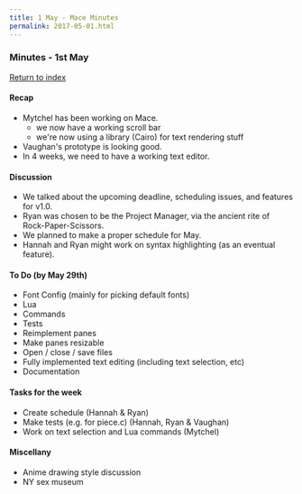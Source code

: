 ```yaml
---
title: 1 May - Mace Minutes
permalink: 2017-05-01.html
---
```


### Minutes - 1st May

[Return to index](../index.html)

#### Recap
* Mytchel has been working on Mace.
  * we now have a working scroll bar
  * we're now using a library (Cairo) for text rendering stuff
* Vaughan's prototype is looking good.
* In 4 weeks, we need to have a working text editor.

#### Discussion
* We talked about the upcoming deadline, scheduling issues, and features for v1.0.
* Ryan was chosen to be the Project Manager, via the ancient rite of Rock-Paper-Scissors.
* We planned to make a proper schedule for May.
* Hannah and Ryan might work on syntax highlighting (as an eventual feature).

#### To Do (by May 29th)
* Font Config (mainly for picking default fonts)
* Lua
* Commands
* Tests
* Reimplement panes
* Make panes resizable
* Open / close / save files
* Fully implemented text editing (including text selection, etc)
* Documentation

#### Tasks for the week
* Create schedule (Hannah & Ryan)
* Make tests (e.g. for piece.c) (Hannah, Ryan & Vaughan)
* Work on text selection and Lua commands (Mytchel)

#### Miscellany
* Anime drawing style discussion
* NY sex museum
